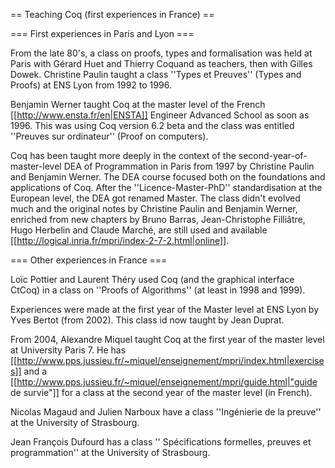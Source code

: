 == Teaching Coq (first experiences in France) ==

=== First experiences in Paris and Lyon ===

From the late 80's, a class on proofs, types and formalisation was held at Paris with Gérard Huet and Thierry Coquand as teachers, then with Gilles Dowek. Christine Paulin taught a class ''Types et Preuves'' (Types and Proofs) at ENS Lyon from 1992 to 1996.

Benjamin Werner taught Coq at the master level of the French [[http://www.ensta.fr/en|ENSTA]] Engineer Advanced School as soon as 1996. This was using Coq version 6.2 beta and the class was entitled ''Preuves sur ordinateur'' (Proof on computers).

Coq has been taught more deeply in the context of the second-year-of-master-level DEA of Programmation in Paris from 1997 by Christine Paulin and Benjamin Werner. The DEA course focused both on the foundations and applications of Coq. After the ''Licence-Master-PhD'' standardisation at the European level, the DEA got renamed Master. The class didn't evolved much and the original notes by Christine Paulin and Benjamin Werner, enriched from new chapters by Bruno Barras, Jean-Christophe Filliâtre, Hugo Herbelin and Claude Marché, are still used and available [[http://logical.inria.fr/mpri/index-2-7-2.html|online]].

=== Other experiences in France ===

Loïc Pottier and Laurent Théry used Coq (and the graphical interface CtCoq) in a class on ''Proofs of Algorithms'' (at least in 1998 and 1999).

Experiences were made at the first year of the Master level at ENS Lyon by Yves Bertot (from 2002). This class id now taught by Jean Duprat.

From 2004, Alexandre Miquel taught Coq at the first year of the master level at University Paris 7.  He has [[http://www.pps.jussieu.fr/~miquel/enseignement/mpri/index.html|exercises]] and a [[http://www.pps.jussieu.fr/~miquel/enseignement/mpri/guide.html|"guide de survie"]] for a class at the second year of the master level (in French).

Nicolas Magaud and Julien Narboux have a class ''Ingénierie de la preuve'' at the University of Strasbourg.

Jean François Dufourd has a class '' Spécifications formelles, preuves et programmation'' at the University of Strasbourg.
